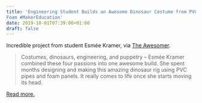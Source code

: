```yaml
---
title: 'Engineering Student Builds an Awesome Dinosaur Costume from PVC and
Foam #MakerEducation'
date: 2019-10-01T07:39:00+01:00
draft: false
---
```


Incredible project from student Esmée Kramer, via [The Awesomer](https://theawesomer.com/mechanical-dinosaur-costume/540442/).

> Costumes, dinosaurs, engineering, and puppetry – Esmée Kramer combined these four passions into one awesome build. She spent months designing and making this amazing dinosaur rig using PVC pipes and foam panels. It really comes to life once she starts moving its head.

[Read more.](https://theawesomer.com/mechanical-dinosaur-costume/540442/)